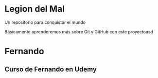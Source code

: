 # Legion del Mal
Un repositorio para conquistar el mundo

Básicamente aprenderemos más sobre Git y GitHub con este proyectoasd


# Fernando


## Curso de Fernando en Udemy
